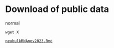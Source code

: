 # Download of public data

normal

```
wget X
```

[`neubulkRNAnov2023.Rmd`](https://github.com/SKarr07/NeuRNAseq-project/blob/main/neubulkRNAnov2023.Rmd)

